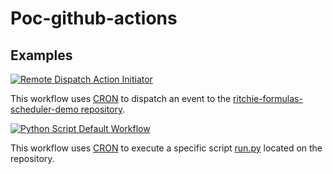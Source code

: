 # Poc-github-actions

## Examples

[![Remote Dispatch Action Initiator](https://github.com/GuillaumeFalourd/poc-github-actions/actions/workflows/dispatch-event-workflow.yml/badge.svg)](https://github.com/GuillaumeFalourd/poc-github-actions/actions/workflows/dispatch-event-workflow.yml)

This workflow uses [CRON](https://crontab.guru/#*_*_*_*_*) to dispatch an event to the [ritchie-formulas-scheduler-demo repository](https://github.com/GuillaumeFalourd/ritchie-formulas-scheduler-demo).

[![Python Script Default Workflow](https://github.com/GuillaumeFalourd/poc-github-actions/actions/workflows/python-script-default-workflow.yml/badge.svg)](https://github.com/GuillaumeFalourd/poc-github-actions/actions/workflows/python-script-default-workflow.yml)

This workflow uses [CRON](https://crontab.guru/#*_*_*_*_*) to execute a specific script [run.py](https://github.com/GuillaumeFalourd/poc-github-actions/blob/main/run.py) located on the repository.

